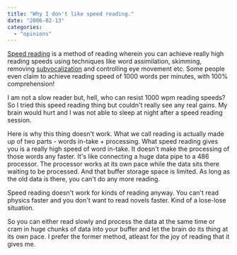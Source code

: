 ```yaml
---
title: "Why I don't like speed reading."
date: "2006-02-13"
categories: 
  - "opinions"
---
```


[Speed reading](http://en.wikipedia.org/wiki/Main_Page) is a method of reading wherein you can achieve really high reading speeds using techniques like word assimilation, skimming, removing [subvocalization](http://en.wikipedia.org/wiki/Subvocalization) and controlling eye movement etc. Some people even claim to achieve reading speed of 1000 words per minutes, with 100% comprehension!

I am not a slow reader but, hell, who can resist 1000 wpm reading speeds? So I tried this speed reading thing but couldn't really see any real gains. My brain would hurt and I was not able to sleep at night after a speed reading session.

Here is why this thing doesn't work. What we call reading is actually made up of two parts - words in-take + processing. What speed reading gives you is a really high speed of word in-take. It doesn't make the processing of those words any faster. It's like connecting a huge data pipe to a 486 processor. The processor works at its own pace while the data sits there waiting to be processed. And that buffer storage space is limited. As long as the old data is there, you can't do any more reading.

Speed reading doesn't work for kinds of reading anyway. You can't read physics faster and you don't want to read novels faster. Kind of a lose-lose situation.

So you can either read slowly and process the data at the same time or cram in huge chunks of data into your buffer and let the brain do its thing at its own pace. I prefer the former method, atleast for the joy of reading that it gives me.
